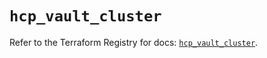 # `hcp_vault_cluster`

Refer to the Terraform Registry for docs: [`hcp_vault_cluster`](https://registry.terraform.io/providers/hashicorp/hcp/0.86.0/docs/resources/vault_cluster).
